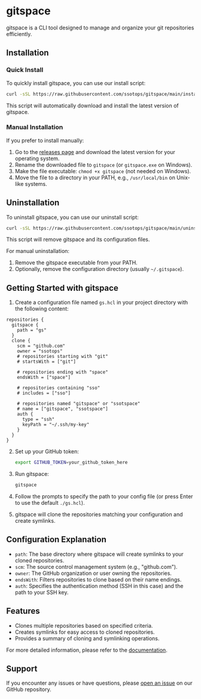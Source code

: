 # gitspace

gitspace is a CLI tool designed to manage and organize your git repositories efficiently.

## Installation

### Quick Install

To quickly install gitspace, you can use our install script:

```bash
curl -sSL https://raw.githubusercontent.com/ssotops/gitspace/main/install.sh | bash
```

This script will automatically download and install the latest version of gitspace.

### Manual Installation

If you prefer to install manually:

1. Go to the [releases page](https://github.com/ssotops/gitspace/releases) and download the latest version for your operating system.
2. Rename the downloaded file to `gitspace` (or `gitspace.exe` on Windows).
3. Make the file executable: `chmod +x gitspace` (not needed on Windows).
4. Move the file to a directory in your PATH, e.g., `/usr/local/bin` on Unix-like systems.

## Uninstallation

To uninstall gitspace, you can use our uninstall script:

```bash
curl -sSL https://raw.githubusercontent.com/ssotops/gitspace/main/uninstall.sh | bash
```

This script will remove gitspace and its configuration files.

For manual uninstallation:

1. Remove the gitspace executable from your PATH.
2. Optionally, remove the configuration directory (usually `~/.gitspace`).

## Getting Started with gitspace

1. Create a configuration file named `gs.hcl` in your project directory with the following content:

```hcl
repositories {
  gitspace {
    path = "gs"
  }
  clone {
    scm = "github.com"
    owner = "ssotops"
    # repositories starting with "git"
    # startsWith = ["git"]

    # repositories ending with "space"
    endsWith = ["space"]

    # repositories containing "sso"
    # includes = ["sso"]

    # repositories named "gitspace" or "ssotspace"
    # name = ["gitspace", "ssotspace"]
    auth {
      type = "ssh"
      keyPath = "~/.ssh/my-key"
    }
  }
}
```

2. Set up your GitHub token:
   ```bash
   export GITHUB_TOKEN=your_github_token_here
   ```

3. Run gitspace:
   ```bash
   gitspace
   ```

4. Follow the prompts to specify the path to your config file (or press Enter to use the default `./gs.hcl`).

5. gitspace will clone the repositories matching your configuration and create symlinks.

## Configuration Explanation

- `path`: The base directory where gitspace will create symlinks to your cloned repositories.
- `scm`: The source control management system (e.g., "github.com").
- `owner`: The GitHub organization or user owning the repositories.
- `endsWith`: Filters repositories to clone based on their name endings.
- `auth`: Specifies the authentication method (SSH in this case) and the path to your SSH key.

## Features

- Clones multiple repositories based on specified criteria.
- Creates symlinks for easy access to cloned repositories.
- Provides a summary of cloning and symlinking operations.

For more detailed information, please refer to the [documentation](link_to_your_documentation).

## Support

If you encounter any issues or have questions, please [open an issue](https://github.com/ssotops/gitspace/issues) on our GitHub repository.
